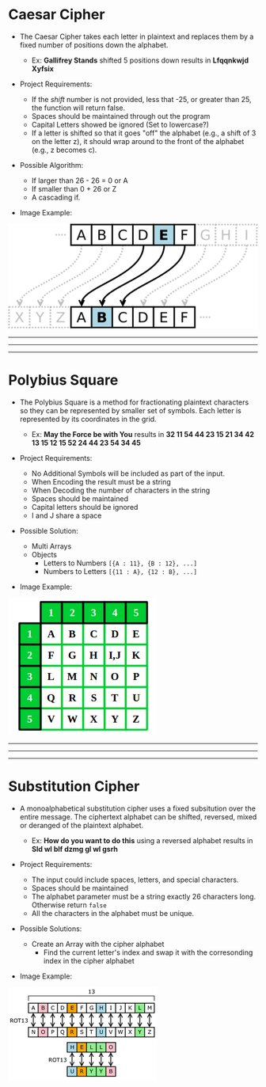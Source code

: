 # Caesar Cipher
- The Caesar Cipher takes each letter in plaintext and replaces them by a fixed number of positions down the alphabet. 
    - Ex: **Gallifrey Stands** shifted 5 positions down results in **Lfqqnkwjd  Xyfsix**

- Project Requirements: 
    - If the *shift* number is not provided, less that -25, or greater than 25, the function will return false. 
    - Spaces should be maintained through out the program 
    - Capital Letters showed be ignored (Set to lowercase?)
    - If a letter is shifted so that it goes "off" the alphabet (e.g., a shift of 3 on the letter z), it should wrap around to the front of the alphabet (e.g., z becomes c).

- Possible Algorithm:
    - If larger than 26 - 26 = 0 or A 
    - If smaller than 0 + 26  or Z 
    - A cascading if. 

- Image Example: 

![Caesar-Cipher](Images/CaesarCipher.jpeg "Caesar Cipher Example")


--- 
---
---


# Polybius Square
- The Polybius Square is a method for fractionating plaintext characters so they can be represented by smaller set of symbols. Each letter is represented by its coordinates in the grid. 
    - Ex: **May the Force be with You** results in **32 11 54 44 23 15 21 34 42 13 15 12 15 52 24 44 23 54 34 45**

- Project Requirements:
    - No Additional Symbols will be included as part of the input.
    - When Encoding the result must be a string
    - When Decoding the number of characters in the string 
    - Spaces should be maintained
    - Capital letters should be ignored
    - I and J share a space

- Possible Solution:
    - Multi Arrays
    - Objects
        - Letters to Numbers `[{A : 11}, {B : 12}, ...]`
        - Numbers to Letters `[{11 : A}, {12 : B}, ...]`

- Image Example:

![Polybius-Square](Images/PolybiusSquare.jpeg "Polybius Square Example")


--- 
---
---


# Substitution Cipher
- A monoalphabetical substitution cipher uses a fixed subsitution over the entire message. The ciphertext alphabet can be shifted, reversed, mixed or deranged of the plaintext alphabet.
    - Ex: **How do you want to do this** using a reversed alphabet results in **Sld wl blf dzmg gl wl gsrh**

- Project Requirements: 
    - The input could include spaces, letters, and special characters. 
    - Spaces should be maintained
    - The alphabet parameter must be a string exactly 26 characters long. Otherwise return `false`
    - All the characters in the alphabet must be unique. 

- Possible Solutions: 
    - Create an Array with the cipher alphabet
        - Find the current letter's index and swap it with the corresonding index in the cipher alphabet

- Image Example:

![Substitution-Cipher](Images/SubstitutionCipher.jpeg "Substitution Cipher Example")
